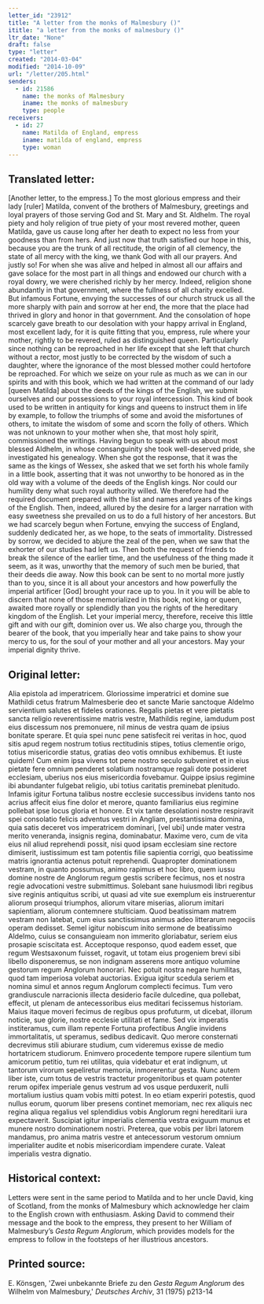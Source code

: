 ```yaml
---
letter_id: "23912"
title: "A letter from the monks of Malmesbury ()"
ititle: "a letter from the monks of malmesbury ()"
ltr_date: "None"
draft: false
type: "letter"
created: "2014-03-04"
modified: "2014-10-09"
url: "/letter/205.html"
senders:
  - id: 21586
    name: the monks of Malmesbury
    iname: the monks of malmesbury
    type: people
receivers:
  - id: 27
    name: Matilda of England, empress
    iname: matilda of england, empress
    type: woman
---
```

<h2> Translated letter:</h2>[Another letter, to the empress.]
To the most glorious empress and their lady [ruler] Matilda, convent of the brothers of Malmesbury, greetings and loyal prayers of those serving God and St. Mary and St. Aldhelm.
The royal piety and holy religion of true piety of your most revered mother, queen Matilda, gave us cause long after her death to expect no less from your goodness than from hers.  And just now that truth satisfied our hope in this, because you are the trunk of all rectitude, the origin of all clemency, the state of all mercy with the king, we thank God with all our prayers.  And justly so!
For when she was alive and helped in almost all our affairs and gave solace for the most part in all things and endowed our church with a royal dowry, we were cherished richly by her mercy.  Indeed, religion shone abundantly in that government, where the fullness of all charity excelled.  But infamous Fortune, envying the successes of our church struck us all the more sharply with pain and sorrow at her end, the more that the place had thrived in glory and honor in that government.  And the consolation of hope scarcely gave breath to our desolation with your happy arrival in England, most excellent lady, for it is quite fitting that you, empress, rule where your mother, rightly to be revered, ruled as distinguished queen.  Particularly since nothing can be reproached in her life except that she left that church without a rector, most justly to be corrected by the wisdom of such a daughter, where the ignorance of the most blessed mother could hertofore be reproached.  For which we seize on your rule as much as we can in our spirits and with this book, which we had written at the command of our lady [queen Matilda] about the deeds of the kings of the English, we submit ourselves and our possessions to your royal intercession.
This kind of book used to be written in antiquity for kings and queens to instruct them in life by example, to follow the triumphs of some and avoid the misfortunes of others, to imitate the wisdom of some and scorn the folly of others.  Which was not unknown to your mother when she, that most holy spirit, commissioned the writings.
Having begun to speak with us about most blessed Aldhelm, in whose consanguinity she took well-deserved pride, she investigated his genealogy.  When she got the response, that it was the same as the kings of Wessex, she asked that we set forth his whole family in a little book, asserting that it was not unworthy to be honored as in the old way with a volume of the deeds of the English kings.  Nor could our humility deny what such royal authority willed.
We therefore had the required document prepared with the list and names and years of the kings of the English.  Then, indeed, allured by the desire for a larger narration with easy sweetness she prevailed on us to do a full history of her ancestors.
But we had scarcely begun when Fortune, envying the success of England, suddenly dedicated her, as we hope, to the seats of immortality.  Distressed by sorrow, we decided to abjure the zeal of the pen, when we saw that the exhorter of our studies had left us.  Then both the request of friends to break the silence of the earlier time, and the usefulness of the thing made it seem, as it was, unworthy that the memory of such men be buried, that their deeds die away.
Now this book can be sent to no mortal more justly than to you, since it is all about your ancestors and how powerfully the imperial artificer [God] brought your race up to you.  In it you will be able to discern that none of those memorialized in this book, not king or queen, awaited more royally or splendidly than you the rights of the hereditary kingdom of the English.
Let your imperial mercy, therefore, receive this little gift and with our gift, dominion over us.  We also charge you, through the bearer of the book, that you imperially hear and take pains to show your mercy to us, for the soul of your mother and all your ancestors.
May your imperial dignity thrive.
<h2 class="mt-4"> Original letter:</h2>Alia epistola ad imperatricem.
Gloriossime imperatrici et domine sue Mathildi cetus fratrum Malmesberie deo et sancte Marie sanctoque Aldelmo servientium salutes et fideles orationes.
Regalis pietas et vere pietatis sancta religio reverentissime matris vestre, Mathildis regine, iamdudum post eius discessum nos premonuere, nil minus de vestra quam de ipsius bonitate sperare.  Et quia spei nunc pene satisfecit rei veritas in hoc, quod sitis apud regem nostrum totius rectitudinis stipes, totius clementie origo, totius misericordie status, gratias deo votis omnibus exhibemus.  Et iuste quidem!
Cum enim ipsa vivens tot pene nostro seculo subveniret et in eius pietate fere omnium penderet solatium nostramque regali dote possideret ecclesiam, uberius nos eius misericordia fovebamur.  Quippe ipsius regimine ibi abundanter fulgebat religio, ubi totius caritatis preminebat plenitudo.  Infamis igitur Fortuna talibus nostre ecclesie successibus invidens tanto nos acrius affecit eius fine dolor et merore, quanto familiarius eius regimine pollebat ipse locus gloria et honore.  Et vix tante desolationi nostre respiravit spei consolatio felicis adventus vestri in Angliam, prestantissima domina, quia satis deceret vos imperatricem dominari, [vel ubi] unde mater vestra merito veneranda, insignis regina, dominabatur.  Maxime vero, cum de vita eius nil aliud reprehendi possit, nisi quod ipsam ecclesiam sine rectore dimiserit, iustissimum est tam potentis filie sapientia corrigi, quo beatissime matris ignorantia actenus potuit reprehendi.  Quapropter dominationem vestram, in quanto possumus, animo rapimus et hoc libro, quem iussu domine nostre de Anglorum regum gestis scribere fecimus, nos et nostra regie advocationi vestre submittimus.
Solebant sane huiusmodi libri regibus sive reginis antiquitus scribi, ut quasi ad vite sue exemplum eis instruerentur aliorum prosequi triumphos, aliorum vitare miserias, aliorum imitari sapientiam, aliorum contemnere stulticiam.  Quod beatissimam matrem vestram non latebat, cum eius sanctissimus animus adeo litterarum negociis operam dedisset.
Semel igitur nobiscum inito sermone de beatissimo Aldelmo, cuius se consanguieam non immerito gloriabatur, seriem eius prosapie sciscitata est.  Acceptoque responso, quod eadem esset, que regum Westsaxonum fuisset, rogavit, ut totam eius progeniem brevi sibi libello disponeremus, se non indignam asserens more antiquo volumine gestorum regum Anglorum honorari.  Nec potuit nostra negare humilitas, quod tam imperiosa volebat auctorias.
Exigua igitur scedula seriem et nomina simul et annos regum Anglorum complecti fecimus.  Tum vero grandiuscule narracionis illecta desiderio facile dulcedine, qua pollebat, effecit, ut plenam de antecessoribus eius meditari fecissemus historiam.  Maius itaque moveri fecimus de regibus opus profuturm, ut dicebat, illorum noticie, sue glorie, nostre ecclesie utilitati et fame.
Sed vix imperatis institeramus, cum illam repente Fortuna profectibus Anglie invidens immortalitatis, ut speramus, sedibus dedicavit.  Quo merore consternati decrevimus stili abiurare studium, cum videremus exisse de medio hortatricem studiorum.  Enimvero procedente tempore rupere silentium tum amicorum petitio, tum rei utilitas, quia videbatur et erat indignum, ut tantorum virorum sepeliretur memoria, inmorerentur gesta.
Nunc autem liber iste, cum totus de vestris tractetur progenitoribus et quam potenter rerum opifex imperiale genus vestrum ad vos usque perduxerit, nulli mortalium iustius quam vobis mitti potest.  In eo etiam experiri potestis, quod nullus eorum, quorum liber presens continet memoriam, nec rex aliquis nec regina aliqua regalius vel splendidius vobis Anglorum regni hereditarii iura expectaverit.
Suscipiat igitur imperialis clementia vestra exiguum munus et munere nostro dominationem nostri.  Preterea, que vobis per libri latorem mandamus, pro anima matris vestre et antecessorum vestorum omnium imperialiter audite et nobis misericordiam impendere curate.
Valeat imperialis vestra dignatio.
<h2 class="mt-4"> Historical context:</h2><p>Letters were sent in the same period to Matilda and to her uncle David, king of Scotland, from the monks of Malmesbury which acknowledge her claim to the English crown with enthusiasm. Asking David to commend their message and the book to the empress, they present to her William of Malmesbury’s <em>Gesta Regum Anglorum</em>, which provides models for the empress to follow in the footsteps of her illustrious ancestors.</p><h2 class="mt-4"> Printed source:</h2><p>E. Könsgen, 'Zwei unbekannte Briefe zu den <em>Gesta Regum Anglorum</em> des Wilhelm von Malmesbury,' <em>Deutsches Archiv</em>, 31 (1975) p213-14</p>